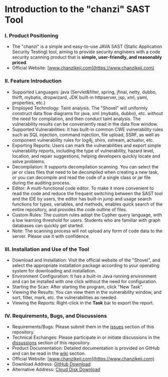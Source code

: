 # Introduction to the "chanzi" SAST Tool

### I. Product Positioning
* The "chanzi" is a simple and easy-to-use JAVA SAST (Static Application Security Testing) tool, aiming to provide security engineers with a code security scanning product that is **simple, user-friendly, and reasonably priced**.
* Official Website: [www.chanzikeji.com](https://www.chanzikeji.com)

### II. Feature Introduction
* Supported Languages: java (Servlet&filter, spring, jfinal, netty, dubbo, thirft, mybatis, dropwizard, JDK built-in httpserver, jsp, xml, yaml, properties, etc.)
* Employed Technology: Taint analysis. The "Shovel" will uniformly construct data flow diagrams for java, xml (mybatis, dubbo), etc. without the need for compilation, and then conduct taint analysis. The vulnerability results can be conveniently read in the data flow window.
* Supported Vulnerabilities: It has built-in common CWE vulnerability rules such as SQL injection, command injection, file upload, SSRF, as well as component vulnerability rules for log4j, shiro, xstream, actuator, etc.
* Exporting Reports: Users can mark the vulnerabilities and export simple vulnerability reports, including the type of vulnerability, hazard level, location, and repair suggestions, helping developers quickly locate and solve problems.
* Decompilation: It supports decompilation scanning. You can select the jar or class files that need to be decompiled when creating a new task, or you can decompile and read the code of a single class or jar file during the auditing process.
* Editor: A multi-functional code editor. To make it more convenient to read the code and reduce the frequent switching between the SAST tool and the IDE by users, the editor has built-in jump and usage search functions for types, variables, and methods, enables quick search of the entire repository, and provides the code outline of files.
* Custom Rules: The custom rules adopt the Cypher query language, with a low learning threshold for users. Students who are familiar with graph databases can quickly get started.
* Note: The scanning process will not upload any form of code data to the server. Please use it with confidence.

### III. Installation and Use of the Tool
* Download and Installation: Visit the official website of the "Shovel", and select the appropriate installation package according to your operating system for downloading and installation.
* Environment Configuration: It has a built-in Java running environment and can be installed with one click without the need for configuration.
* Starting the Scan: After starting the program, click "New Task".
* Viewing the Results: You can view them in the vulnerability window, and sort, filter, mark, etc. the vulnerabilities as needed.
* Viewing the Reports: Right-click in the **Task** bar to export the report.

### IV. Requirements, Bugs, and Discussions
* Requirements/Bugs: Please submit them in the [issues](https://github.com/Chanzi-keji/chanzi/issues) section of this repository.
* Technical Exchanges: Please participate in or initiate discussions in the [dissussions](https://github.com/Chanzi-keji/chanzi/discussions) section of this repository.
* Product Documentation: Detailed documentation is provided on GitHub and can be read in the [wiki](https://github.com/Chanzi-keji/chanzi/wiki) section.
* Official Website: [www.chanzikeji.com](https://www.chanzikeji.com)
* Download Address: [GitHub Download](https://github.com/Chanzi-keji/chanzi/releases)
* Alternative Address: [Cloud Disk Download](https://share.weiyun.com/7n4mAIlW)
